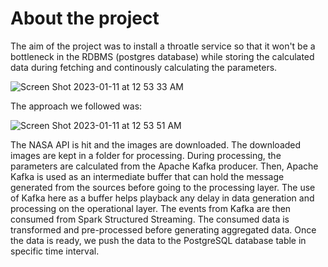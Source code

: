
# About the project
The aim of the project was to install a throatle service so that it won't be a bottleneck in the RDBMS (postgres database) while storing the calculated data during fetching and continously calculating the parameters. 

![Screen Shot 2023-01-11 at 12 53 33 AM](https://user-images.githubusercontent.com/33342277/211728730-7cd4776c-7bfb-466f-b0ae-c580aae7cb26.png)

The approach we followed was: 


![Screen Shot 2023-01-11 at 12 53 51 AM](https://user-images.githubusercontent.com/33342277/211728774-ffa59309-43ac-4ed4-9faa-8f9fbc8ca8ba.png)



The NASA API is hit and the images are downloaded. The downloaded images are kept in a folder for processing. During processing, the parameters are calculated from the Apache Kafka producer. Then, Apache Kafka is used as an intermediate buffer that can hold the message generated from the sources before going to the processing layer. The use of Kafka here as a buffer helps playback any delay in data generation and processing on the operational layer. The events from Kafka are then consumed from Spark Structured Streaming. The consumed data is transformed and pre-processed before generating aggregated data. Once the data is ready, we push the data to the PostgreSQL database table in specific time interval.
